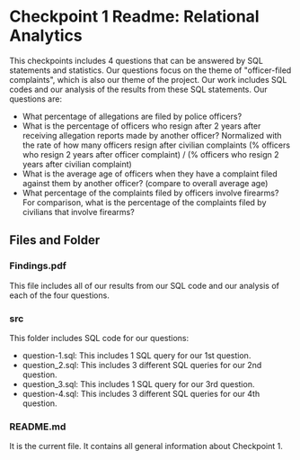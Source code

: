# Checkpoint 1 Readme: Relational Analytics

This checkpoints includes 4 questions that can be answered by SQL statements and statistics. Our questions focus on the theme of "officer-filed complaints", which is also our theme of the project. Our work includes SQL codes and our analysis of the results from these SQL statements. Our questions are:
- What percentage of allegations are filed by police officers?  
- What is the percentage of officers who resign after 2 years after receiving allegation reports made by another officer?  Normalized with the rate of how many officers resign after civilian complaints (% officers who resign 2 years after officer complaint) / (% officers who resign 2 years after civilian complaint)  
- What is the average age of officers when they have a complaint filed against them by another officer? (compare to overall average age)  
- What percentage of the complaints filed by officers involve firearms? For comparison, what is the percentage of the complaints filed by civilians that involve firearms?

## Files and Folder
### Findings.pdf

This file includes all of our results from our SQL code and our analysis of each of the four questions.

### src
This folder includes SQL code for our questions:
- question-1.sql: This includes 1 SQL query for our 1st question.
- question_2.sql: This includes 3 different SQL queries for our 2nd question.
- question_3.sql: This includes 1 SQL query for our 3rd question.
- question-4.sql: This includes 3 different SQL queries for our 4th question.

### README.md
It is the current file. It contains all general information about Checkpoint 1.
